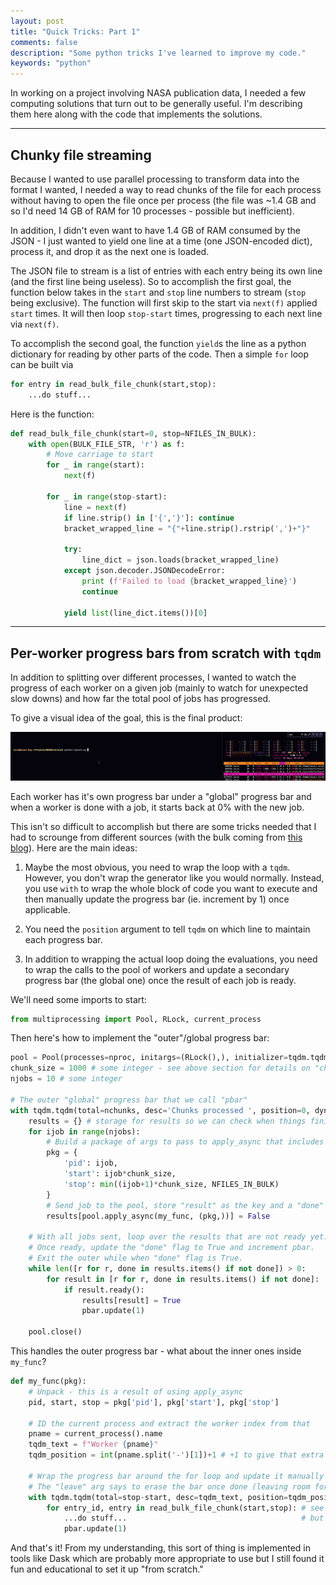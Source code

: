 ```yaml
---
layout: post
title: "Quick Tricks: Part 1"
comments: false
description: "Some python tricks I've learned to improve my code."
keywords: "python"
---
```


In working on a project involving NASA publication data, I needed a few 
computing solutions that turn out to be generally useful. I'm describing them 
here along with the code that implements the solutions.

---

## Chunky file streaming

Because I wanted to use parallel processing to transform data into the format I wanted,
I needed a way to read chunks of the file for each process without having to open the file
once per process (the file was ~1.4 GB and so I'd need 14 GB of RAM for 10 processes - possible
but inefficient).

In addition, I didn't even want to have 1.4 GB of RAM consumed by the JSON - I just wanted to yield
one line at a time (one JSON-encoded dict), process it, and drop it as the next one is loaded.

The JSON file to stream is a list of entries with each entry being its own line
(and the first line being useless). So to accomplish the first goal, the function below takes in the `start` and `stop` line
numbers to stream (`stop` being exclusive). The function will first skip to the start via `next(f)`
applied `start` times. It will then loop `stop-start` times, progressing to each next line via `next(f)`.

To accomplish the second goal, the function `yield`s the line as a python dictionary for reading by other parts of the code.
Then a simple `for` loop can be built via
```python
for entry in read_bulk_file_chunk(start,stop):
    ...do stuff...
```

Here is the function:

```python
def read_bulk_file_chunk(start=0, stop=NFILES_IN_BULK):
    with open(BULK_FILE_STR, 'r') as f:
        # Move carriage to start
        for _ in range(start):
            next(f)

        for _ in range(stop-start):
            line = next(f)
            if line.strip() in ['{','}']: continue
            bracket_wrapped_line = "{"+line.strip().rstrip(',')+"}"

            try:
                line_dict = json.loads(bracket_wrapped_line)
            except json.decoder.JSONDecodeError:
                print (f'Failed to load {bracket_wrapped_line}')
                continue
            
            yield list(line_dict.items())[0]
```

---

## Per-worker progress bars from scratch with `tqdm`
In addition to splitting over different processes, I wanted to watch the progress of each worker on
a given job (mainly to watch for unexpected slow downs) and how far the total pool of jobs has progressed.

To give a visual idea of the goal, this is the final product:

![](/assets/images/WorkerProgress.gif)

Each worker has it's own progress bar under a "global" progress bar and when a worker is done with a job,
it starts back at 0% with the new job.

This isn't so difficult to accomplish but there are some tricks needed that I had to scrounge from
different sources (with the bulk coming from [this blog](https://leimao.github.io/blog/Python-tqdm-Multiprocessing/)). Here are the main ideas:

1. Maybe the most obvious, you need to wrap the loop with a `tqdm`. However, you don't wrap
the generator like you would normally. Instead, you use `with` to wrap the whole block of code you want to execute
and then manually update the progress bar (ie. increment by 1) once applicable.

2. You need the `position` argument to tell `tqdm` on which line to maintain each progress bar.

3. In addition to wrapping the actual loop doing the evaluations, you need to wrap the calls
to the pool of workers and update a secondary progress bar (the global one) once the result
of each job is ready.

We'll need some imports to start:
```python
from multiprocessing import Pool, RLock, current_process
```

Then here's how to implement the "outer"/global progress bar:

```python
pool = Pool(processes=nproc, initargs=(RLock(),), initializer=tqdm.tqdm.set_lock)
chunk_size = 1000 # some integer - see above section for details on "chunks" in this context
njobs = 10 # some integer

# The outer "global" progress bar that we call "pbar"
with tqdm.tqdm(total=nchunks, desc='Chunks processed ', position=0, dynamic_ncols=True) as pbar:
    results = {} # storage for results so we can check when things finish
    for ijob in range(njobs):
        # Build a package of args to pass to apply_async that includes the job index
        pkg = {
            'pid': ijob,
            'start': ijob*chunk_size,
            'stop': min((ijob+1)*chunk_size, NFILES_IN_BULK)
        }
        # Send job to the pool, store "result" as the key and a "done" flag as the value (False to start since we just submitted)
        results[pool.apply_async(my_func, (pkg,))] = False

    # With all jobs sent, loop over the results that are not ready yet.
    # Once ready, update the "done" flag to True and increment pbar.
    # Exit the outer while when "done" flag is True.
    while len([r for r, done in results.items() if not done]) > 0:
        for result in [r for r, done in results.items() if not done]:
            if result.ready():
                results[result] = True
                pbar.update(1)

    pool.close()
```

This handles the outer progress bar - what about the inner ones inside `my_func`?

```python
def my_func(pkg):
    # Unpack - this is a result of using apply_async
    pid, start, stop = pkg['pid'], pkg['start'], pkg['stop']

    # ID the current process and extract the worker index from that
    pname = current_process().name
    tqdm_text = f"Worker {pname}"
    tqdm_position = int(pname.split('-')[1])+1 # +1 to give that extra line between the "global" progress bar and the workers
    
    # Wrap the progress bar around the for loop and update it manually to support per-process progress bars
    # The "leave" arg says to erase the bar once done (leaving room for the new one to show up)
    with tqdm.tqdm(total=stop-start, desc=tqdm_text, position=tqdm_position, leave=False, dynamic_ncols=True) as pbar:
        for entry_id, entry in read_bulk_file_chunk(start,stop): # see the function in the previous trick
            ...do stuff...                                       # but this iterable could be anything obviously
            pbar.update(1)
```

And that's it! From my understanding, this sort of thing is implemented in tools like Dask
which are probably more appropriate to use but I still found it fun and educational to
set it up "from scratch."